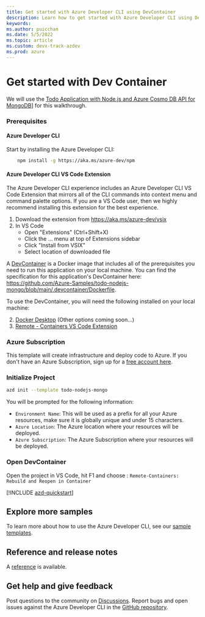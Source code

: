 ```yaml
---
title: Get started with Azure Developer CLI using DevContainer
description: Learn how to get started with Azure Developer CLI using Dev Container
keywords: 
ms.author: puicchan
ms.date: 5/5/2022
ms.topic: article
ms.custom: devx-track-azdev
ms.prod: azure
---
```


# Get started with Dev Container

We will use the [Todo Application with Node.js and Azure Cosmo DB API for MongoDB](https://github.com/azure-samples/todo-nodejs-mongo)] for this walkthrough. 

### Prerequisites

#### Azure Developer CLI

Start by installing the Azure Developer CLI:

``` bash
    npm install -g https://aka.ms/azure-dev/npm
```

#### Azure Developer CLI VS Code Extension

The Azure Developer CLI experience includes an Azure Developer CLI VS Code Extension that mirrors all of the CLI commands into context menu and command palette options. If you are a VS Code user, then we highly recommend installing this extension for the best experience.

1. Download the extension from https://aka.ms/azure-dev/vsix
1. In VS Code
    - Open "Extensions" (Ctrl+Shift+X)
    - Click the ... menu at top of Extensions sidebar
    - Click "Install from VSIX"
    - Select location of downloaded file

A [DevContainer](https://code.visualstudio.com/docs/remote/containers) is a Docker image that includes all of the prerequisites you need to run this application on your local machine. You can find the specification for this application's DevContainer here: https://github.com/Azure-Samples/todo-nodejs-mongo/blob/main/.devcontainer/Dockerfile.

  To use the DevContainer, you will need the following installed on your local machine:

  2. [Docker Desktop](https://aka.ms/azure-dev/docker-install) (Other options coming soon...)
  3. [Remote - Containers VS Code Extension](https://marketplace.visualstudio.com/items?itemName=ms-vscode-remote.remote-containers)

### Azure Subscription

This template will create infrastructure and deploy code to Azure. If you don't have an Azure Subscription, sign up for a [free account here](https://azure.microsoft.com/free/). 

### Initialize Project

```bash
azd init --template todo-nodejs-mongo
```

You will be prompted for the following information:

- `Environment Name`: This will be used as a prefix for all your Azure resources, make sure it is globally unique and under 15 characters.
- `Azure Location`: The Azure location where your resources will be deployed.
- `Azure Subscription`: The Azure Subscription where your resources will be deployed.

### Open DevContainer

Open the project in VS Code, hit F1 and choose : `Remote-Containers: Rebuild and Reopen in Container`

[!INCLUDE [azd-quickstart](includes/azd-quickstart.md)]

## Explore more samples

To learn more about how to use the Azure Developer CLI, see our [sample templates](azure-dev-cli-templates.md).

## Reference and release notes

A [reference](azure-cli-ref) is available.

## Get help and give feedback

Post questions to the community on [Discussions](https://github.com/Azure/azure-dev/discussions). Report bugs and open issues against the Azure Developer CLI in the [GitHub repository](https://github.com/Azure/azure-dev).